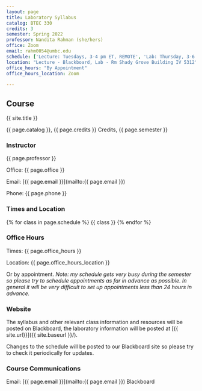 ```yaml
---
layout: page
title: Laboratory Syllabus
catalog: BTEC 330
credits: 3
semester: Spring 2022
professor: Nandita Rahman (she/hers)
office: Zoom
email: rahm0054@umbc.edu
schedule: ['Lecture: Tuesdays, 3-4 pm ET, REMOTE', 'Lab: Thursday, 3-6 pm ET, In-Person']
location: "Lecture - Blackboard, Lab - Rm Shady Grove Building IV 5312"   
office_hours: "By Appointment"
office_hours_location: Zoom
 
---
```


## Course

{{ site.title }}

{{ page.catalog }}, {{ page.credits }} Credits, {{ page.semester }}

### Instructor

{{ page.professor }}

Office: {{ page.office }}

Email:
[{{ page.email }}](mailto:{{ page.email }})

Phone: {{ page.phone }}


### Times and Location

{% for class in page.schedule %}
  {{ class }}
{% endfor %}


### Office Hours

Times: {{ page.office_hours }}

Location: {{ page.office_hours_location }}

Or by appointment. *Note: my schedule gets very busy during the semester so
please try to schedule appointments as far in advance as possible. In general it
will be very difficult to set up appointments less than 24 hours in advance.*

### Website

The syllabus and other relevant class information and resources will be posted
on Blackboard, the laboratory information will be posted at [{{ site.url}}]({{ site.baseurl }}/). 

Changes to the schedule will be posted to our Blackboard site so please try to check it
periodically for updates.


### Course Communications
Email: [{{ page.email }}](mailto:{{ page.email }})
Blackboard
